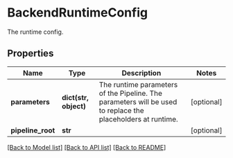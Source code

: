 # BackendRuntimeConfig

The runtime config.
## Properties
Name | Type | Description | Notes
------------ | ------------- | ------------- | -------------
**parameters** | **dict(str, object)** | The runtime parameters of the Pipeline. The parameters will be used to replace the placeholders at runtime. | [optional] 
**pipeline_root** | **str** |  | [optional] 

[[Back to Model list]](../README.md#documentation-for-models) [[Back to API list]](../README.md#documentation-for-api-endpoints) [[Back to README]](../README.md)


